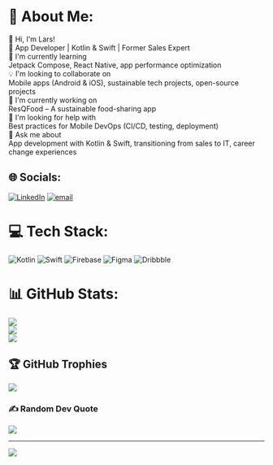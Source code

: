 # 💫 About Me:
👋 Hi, I'm Lars!<br>📱 App Developer | Kotlin & Swift | Former Sales Expert<br>🌱 I'm currently learning<br>Jetpack Compose, React Native, app performance optimization<br>💡 I'm looking to collaborate on<br>Mobile apps (Android & iOS), sustainable tech projects, open-source projects<br>🚀 I'm currently working on<br>ResQFood – A sustainable food-sharing app<br>🤝 I'm looking for help with<br>Best practices for Mobile DevOps (CI/CD, testing, deployment)<br>💬 Ask me about<br>App development with Kotlin & Swift, transitioning from sales to IT, career change experiences


## 🌐 Socials:
[![LinkedIn](https://img.shields.io/badge/LinkedIn-%230077B5.svg?logo=linkedin&logoColor=white)](https://linkedin.com/in/https://www.linkedin.com/in/larsnicodemus/) [![email](https://img.shields.io/badge/Email-D14836?logo=gmail&logoColor=white)](mailto:lars@no-19.net) 

# 💻 Tech Stack:
![Kotlin](https://img.shields.io/badge/kotlin-%237F52FF.svg?style=for-the-badge&logo=kotlin&logoColor=white) ![Swift](https://img.shields.io/badge/swift-F54A2A?style=for-the-badge&logo=swift&logoColor=white) ![Firebase](https://img.shields.io/badge/firebase-%23039BE5.svg?style=for-the-badge&logo=firebase) ![Figma](https://img.shields.io/badge/figma-%23F24E1E.svg?style=for-the-badge&logo=figma&logoColor=white) ![Dribbble](https://img.shields.io/badge/Dribbble-EA4C89?style=for-the-badge&logo=dribbble&logoColor=white)
# 📊 GitHub Stats:
![](https://github-readme-stats.vercel.app/api?username=LarsNicodemus&theme=dark&hide_border=false&include_all_commits=false&count_private=false)<br/>
![](https://github-readme-streak-stats.herokuapp.com/?user=LarsNicodemus&theme=dark&hide_border=false)<br/>
![](https://github-readme-stats.vercel.app/api/top-langs/?username=LarsNicodemus&theme=dark&hide_border=false&include_all_commits=false&count_private=false&layout=compact)

## 🏆 GitHub Trophies
![](https://github-profile-trophy.vercel.app/?username=LarsNicodemus&theme=radical&no-frame=true&no-bg=true&margin-w=4)

### ✍️ Random Dev Quote
![](https://quotes-github-readme.vercel.app/api?type=horizontal&theme=radical)

---
[![](https://visitcount.itsvg.in/api?id=LarsNicodemus&icon=0&color=0)](https://visitcount.itsvg.in)

<!-- Proudly created with GPRM ( https://gprm.itsvg.in ) -->
